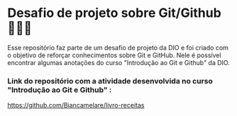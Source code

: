 # Desafio de projeto sobre Git/Github 👩🏻‍💻
Esse repositório faz parte de um desafio de projeto da DIO e foi criado com o objetivo de reforçar conhecimentos sobre Git e GitHub. Nele é possível encontrar algumas anotações do curso "Introdução ao Git e Github" da DIO.
### Link do repositório com a atividade desenvolvida no curso "Introdução ao Git e Github" :
https://github.com/Biancamelare/livro-receitas
